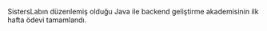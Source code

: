 SistersLabın düzenlemiş olduğu Java ile backend geliştirme akademisinin ilk hafta ödevi tamamlandı.
